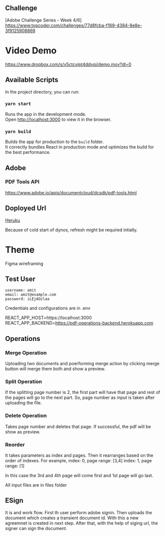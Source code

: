 ## Challenge

[Adobe Challenge Series - Week 4/6] https://www.topcoder.com/challenges/77d8fcba-f169-4384-8e8e-3f9125908869

# Video Demo

https://www.dropbox.com/s/v5ctcvipt4ddvqj/demo.mov?dl=0

## Available Scripts

In the project directory, you can run:

### `yarn start`

Runs the app in the development mode.\
Open [http://localhost:3000](http://localhost:3000) to view it in the browser.

### `yarn build`

Builds the app for production to the `build` folder.\
It correctly bundles React in production mode and optimizes the build for the best performance.


## Adobe
### PDF Tools API

https://www.adobe.io/apis/documentcloud/dcsdk/pdf-tools.html


## Doployed Url

[Heruku](https://pdf-operations.herokuapp.com)

Because of cold start of dynos, refresh might be required intially.

# Theme

Figma wireframing

## Test User

    username: amit
    email: amit@example.com
    password: iLEjAOzlaa

Credentials and configurations are in .env

REACT_APP_HOST=https://localhost:3000
REACT_APP_BACKEND=https://pdf-operations-backend.herokuapp.com

## Operations
### Merge Operation

Uploading two documents and poerforming merge action by clicking merge button will merge them both and show a preview.

### Split Operation

If the splitting page number is 2, the first part will have that page and rest of the pages will go to the next part.
So, page number as input is taken after uploading the file.

### Delete Operation

Takes page number and deletes that page. If successful, the pdf will be show as preview.

### Reorder

It takes parameters as index and pages. Then it rearranges based on the order of indexes. For example, 
index: 0, page range: [3,4]
index: 1, page range: [1]

In this case the 3rd and 4th page will come first and 1st page will go last.

All input files are in files folder

## ESign

It is and work flow. First th user perform adobe signin. Then uploads the document which creates a transient document id. With this a new agreemnet is created in next step. After that, with the help of siging url, the signer can sign the document.
